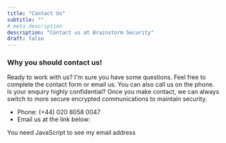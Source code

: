 ```yaml
---
title: "Contact Us"
subtitle: ""
# meta description
description: "Contact us at Brainstorm Security"
draft: false
---
```


### Why you should contact us!
Ready to work with us? I'm sure you have some questions. Feel free to complete the contact form or email us. You can also call us on the phone.  <br>Is your enquiry highly confidential? Once you make contact, we can always switch to more secure encrypted communications to maintain security.

* Phone: (+44) 020 8058 0047
* Email us at the link below: 
<script type="text/javascript" language="javascript">
<!-- // Generated by me
ML="cCs=frab: <\"nl>/.omit@yhue";
MI=":69G5I43;B6C=DA81A<D60DE756C<2DA5B2I0H5CDF@0AB;>1A<D60DE756C<2DA5B2I0H5CDF@0AB:?6>";
OT="";
for(j=0;j<MI.length;j++){
OT+=ML.charAt(MI.charCodeAt(j)-48);
}document.write(OT);
// --></script>
<noscript>You need JavaScript to see my email address</noscript>